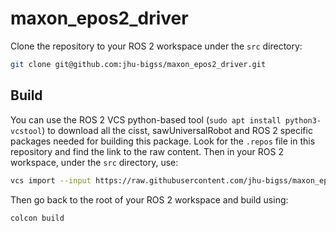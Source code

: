 # maxon_epos2_driver

Clone the repository to your ROS 2 workspace under the `src` directory:

```bash
git clone git@github.com:jhu-bigss/maxon_epos2_driver.git
```

## Build

You can use the ROS 2 VCS python-based tool (`sudo apt install
python3-vcstool`) to download all the cisst, sawUniversalRobot and ROS
2 specific packages needed for building this package.  Look
for the `.repos` file in this repository and find the link to the raw
content. Then in your ROS 2 workspace, under the `src` directory,
use:
```bash
vcs import --input https://raw.githubusercontent.com/jhu-bigss/maxon_epos2_driver/master/maxon_epos2_driver.repos
```
Then go back to the root of your ROS 2 workspace and build using:
```bash
colcon build
```